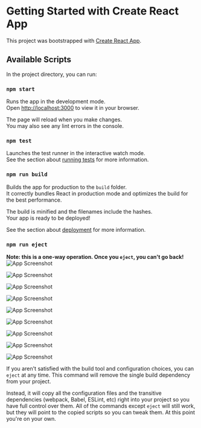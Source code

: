 # Getting Started with Create React App

This project was bootstrapped with [Create React App](https://github.com/facebook/create-react-app).

## Available Scripts

In the project directory, you can run:

### `npm start`

Runs the app in the development mode.\
Open [http://localhost:3000](http://localhost:3000) to view it in your browser.

The page will reload when you make changes.\
You may also see any lint errors in the console.

### `npm test`

Launches the test runner in the interactive watch mode.\
See the section about [running tests](https://facebook.github.io/create-react-app/docs/running-tests) for more information.

### `npm run build`

Builds the app for production to the `build` folder.\
It correctly bundles React in production mode and optimizes the build for the best performance.

The build is minified and the filenames include the hashes.\
Your app is ready to be deployed!

See the section about [deployment](https://facebook.github.io/create-react-app/docs/deployment) for more information.

### `npm run eject`

**Note: this is a one-way operation. Once you `eject`, you can't go back!**
![App Screenshot](https://res.cloudinary.com/dpjsvbt9f/image/upload/v1666552270/instaClone_screenshots/instaclone1_q7vak1.png)

![App Screenshot](https://res.cloudinary.com/dpjsvbt9f/image/upload/v1666552454/instaClone_screenshots/instaclone8_pvqtuq.png)

![App Screenshot](https://res.cloudinary.com/dpjsvbt9f/image/upload/v1666552270/instaClone_screenshots/instaclone2_kgmqmm.png)

![App Screenshot](https://res.cloudinary.com/dpjsvbt9f/image/upload/v1666552606/instaClone_screenshots/instaclone9_jlthcy.png)

![App Screenshot](https://res.cloudinary.com/dpjsvbt9f/image/upload/v1666552270/instaClone_screenshots/instaclone3_vlmek2.png)

![App Screenshot](https://res.cloudinary.com/dpjsvbt9f/image/upload/v1666552270/instaClone_screenshots/instaclone4_w4pmxv.png)

![App Screenshot](https://res.cloudinary.com/dpjsvbt9f/image/upload/v1666552270/instaClone_screenshots/instaclone5_jfzfeb.png)

![App Screenshot](https://res.cloudinary.com/dpjsvbt9f/image/upload/v1666552270/instaClone_screenshots/instaclone6_m7itp4.png)

![App Screenshot](https://res.cloudinary.com/dpjsvbt9f/image/upload/v1666552270/instaClone_screenshots/instaclone7_eodcap.png)

If you aren't satisfied with the build tool and configuration choices, you can `eject` at any time. This command will remove the single build dependency from your project.

Instead, it will copy all the configuration files and the transitive dependencies (webpack, Babel, ESLint, etc) right into your project so you have full control over them. All of the commands except `eject` will still work, but they will point to the copied scripts so you can tweak them. At this point you're on your own.




